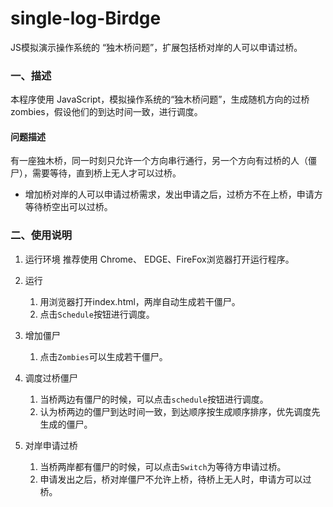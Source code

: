 # single-log-Birdge
JS模拟演示操作系统的 “独木桥问题”，扩展包括桥对岸的人可以申请过桥。

### 一、描述

本程序使用 JavaScript，模拟操作系统的“独木桥问题”，生成随机方向的过桥zombies，假设他们的到达时间一致，进行调度。

#### 问题描述

有一座独木桥，同一时刻只允许一个方向串行通行，另一个方向有过桥的人（僵尸），需要等待，直到桥上无人才可以过桥。

+ 增加桥对岸的人可以申请过桥需求，发出申请之后，过桥方不在上桥，申请方等待桥空出可以过桥。

### 二、使用说明

1. 运行环境
   推荐使用 Chrome、 EDGE、FireFox浏览器打开运行程序。

2. 运行

   1. 用浏览器打开index.html，两岸自动生成若干僵尸。
   2. 点击`Schedule`按钮进行调度。

3. 增加僵尸

   1. 点击`Zombies`可以生成若干僵尸。

4. 调度过桥僵尸

   1. 当桥两边有僵尸的时候，可以点击`schedule`按钮进行调度。
   2. 认为桥两边的僵尸到达时间一致，到达顺序按生成顺序排序，优先调度先生成的僵尸。

5. 对岸申请过桥

   1. 当桥两岸都有僵尸的时候，可以点击`Switch`为等待方申请过桥。
   2. 申请发出之后，桥对岸僵尸不允许上桥，待桥上无人时，申请方可以过桥。

   
